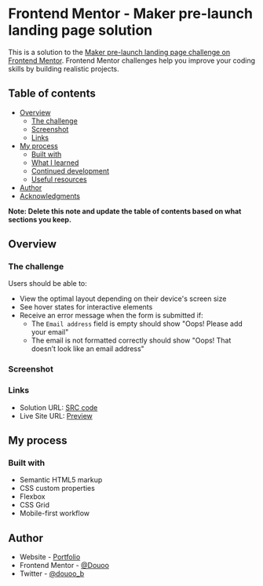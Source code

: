 # Frontend Mentor - Maker pre-launch landing page solution

This is a solution to the [Maker pre-launch landing page challenge on Frontend Mentor](https://www.frontendmentor.io/challenges/maker-prelaunch-landing-page-WVZIJtKLd). Frontend Mentor challenges help you improve your coding skills by building realistic projects. 

## Table of contents

- [Overview](#overview)
  - [The challenge](#the-challenge)
  - [Screenshot](#screenshot)
  - [Links](#links)
- [My process](#my-process)
  - [Built with](#built-with)
  - [What I learned](#what-i-learned)
  - [Continued development](#continued-development)
  - [Useful resources](#useful-resources)
- [Author](#author)
- [Acknowledgments](#acknowledgments)

**Note: Delete this note and update the table of contents based on what sections you keep.**

## Overview

### The challenge

Users should be able to:

- View the optimal layout depending on their device's screen size
- See hover states for interactive elements
- Receive an error message when the form is submitted if:
  - The `Email address` field is empty should show "Oops! Please add your email"
  - The email is not formatted correctly should show "Oops! That doesn’t look like an email address"

### Screenshot



### Links

- Solution URL: [SRC code](https://github.com/Douoo/frontendmentor_challenges/tree/main/maker-per-launch-landing-page)
- Live Site URL: [Preview](https://douoo.github.io/frontendmentor_challenges/maker-pre-launch-landing-page)

## My process

### Built with

- Semantic HTML5 markup
- CSS custom properties
- Flexbox
- CSS Grid
- Mobile-first workflow

## Author

- Website - [Portfolio](https://douoo.github.io/frontendmentor_challenges/)
- Frontend Mentor - [@Douoo](https://www.frontendmentor.io/profile/douoo)
- Twitter - [@douoo_b](https://www.twitter.com/douoo_b)
